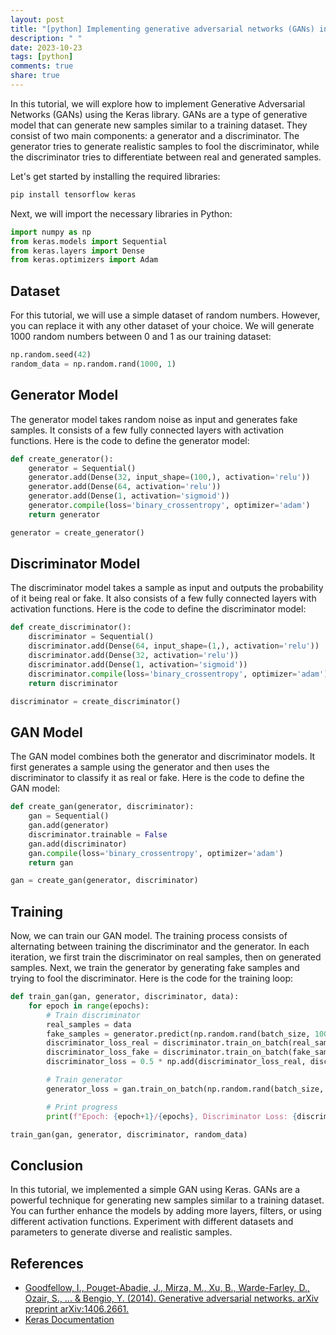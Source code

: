 ```yaml
---
layout: post
title: "[python] Implementing generative adversarial networks (GANs) in Keras"
description: " "
date: 2023-10-23
tags: [python]
comments: true
share: true
---
```


In this tutorial, we will explore how to implement Generative Adversarial Networks (GANs) using the Keras library. GANs are a type of generative model that can generate new samples similar to a training dataset. They consist of two main components: a generator and a discriminator. The generator tries to generate realistic samples to fool the discriminator, while the discriminator tries to differentiate between real and generated samples.

Let's get started by installing the required libraries:

```bash
pip install tensorflow keras
```

Next, we will import the necessary libraries in Python:

```python
import numpy as np
from keras.models import Sequential
from keras.layers import Dense
from keras.optimizers import Adam
```

## Dataset

For this tutorial, we will use a simple dataset of random numbers. However, you can replace it with any other dataset of your choice. We will generate 1000 random numbers between 0 and 1 as our training dataset:

```python
np.random.seed(42)
random_data = np.random.rand(1000, 1)
```

## Generator Model

The generator model takes random noise as input and generates fake samples. It consists of a few fully connected layers with activation functions. Here is the code to define the generator model:

```python
def create_generator():
    generator = Sequential()
    generator.add(Dense(32, input_shape=(100,), activation='relu'))
    generator.add(Dense(64, activation='relu'))
    generator.add(Dense(1, activation='sigmoid'))
    generator.compile(loss='binary_crossentropy', optimizer='adam')
    return generator

generator = create_generator()
```

## Discriminator Model

The discriminator model takes a sample as input and outputs the probability of it being real or fake. It also consists of a few fully connected layers with activation functions. Here is the code to define the discriminator model:

```python
def create_discriminator():
    discriminator = Sequential()
    discriminator.add(Dense(64, input_shape=(1,), activation='relu'))
    discriminator.add(Dense(32, activation='relu'))
    discriminator.add(Dense(1, activation='sigmoid'))
    discriminator.compile(loss='binary_crossentropy', optimizer='adam')
    return discriminator

discriminator = create_discriminator()
```

## GAN Model

The GAN model combines both the generator and discriminator models. It first generates a sample using the generator and then uses the discriminator to classify it as real or fake. Here is the code to define the GAN model:

```python
def create_gan(generator, discriminator):
    gan = Sequential()
    gan.add(generator)
    discriminator.trainable = False
    gan.add(discriminator)
    gan.compile(loss='binary_crossentropy', optimizer='adam')
    return gan

gan = create_gan(generator, discriminator)
```

## Training

Now, we can train our GAN model. The training process consists of alternating between training the discriminator and the generator. In each iteration, we first train the discriminator on real samples, then on generated samples. Next, we train the generator by generating fake samples and trying to fool the discriminator. Here is the code for the training loop:

```python
def train_gan(gan, generator, discriminator, data):
    for epoch in range(epochs):
        # Train discriminator
        real_samples = data
        fake_samples = generator.predict(np.random.rand(batch_size, 100))
        discriminator_loss_real = discriminator.train_on_batch(real_samples, np.ones((batch_size, 1)))
        discriminator_loss_fake = discriminator.train_on_batch(fake_samples, np.zeros((batch_size, 1)))
        discriminator_loss = 0.5 * np.add(discriminator_loss_real, discriminator_loss_fake)

        # Train generator
        generator_loss = gan.train_on_batch(np.random.rand(batch_size, 100), np.ones((batch_size, 1)))

        # Print progress
        print(f"Epoch: {epoch+1}/{epochs}, Discriminator Loss: {discriminator_loss}, Generator Loss: {generator_loss}")

train_gan(gan, generator, discriminator, random_data)
```

## Conclusion

In this tutorial, we implemented a simple GAN using Keras. GANs are a powerful technique for generating new samples similar to a training dataset. You can further enhance the models by adding more layers, filters, or using different activation functions. Experiment with different datasets and parameters to generate diverse and realistic samples.

## References

- [Goodfellow, I., Pouget-Abadie, J., Mirza, M., Xu, B., Warde-Farley, D., Ozair, S., ... & Bengio, Y. (2014). Generative adversarial networks. arXiv preprint arXiv:1406.2661.](https://arxiv.org/abs/1406.2661)
- [Keras Documentation](https://keras.io/)